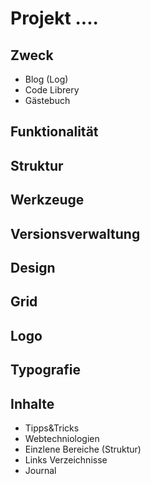 # Projekt ....
## Zweck
* Blog (Log)
* Code Librery
* Gästebuch

## Funktionalität
## Struktur
## Werkzeuge
## Versionsverwaltung
## Design
## Grid
## Logo
## Typografie
## Inhalte

* Tipps&Tricks
* Webtechniologien
* Einzlene Bereiche (Struktur)
* Links Verzeichnisse
* Journal
